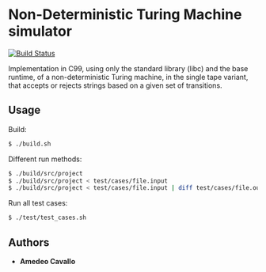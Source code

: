 # Non-Deterministic Turing Machine simulator

[![Build Status](https://travis-ci.org/amecava/mtndsimulator.svg?branch=master)](https://travis-ci.org/amecava/mtndsimulator)

Implementation in C99, using only the standard library (libc) and the base runtime, of a non-deterministic Turing machine, in the single tape variant, that accepts or rejects strings based on a given set of transitions.

## Usage

Build:
```sh
$ ./build.sh
```

Different run methods:
```sh
$ ./build/src/project
$ ./build/src/project < test/cases/file.input
$ ./build/src/project < test/cases/file.input | diff test/cases/file.output -
```

Run all test cases:
```sh
$ ./test/test_cases.sh
```

## Authors

* **Amedeo Cavallo**
